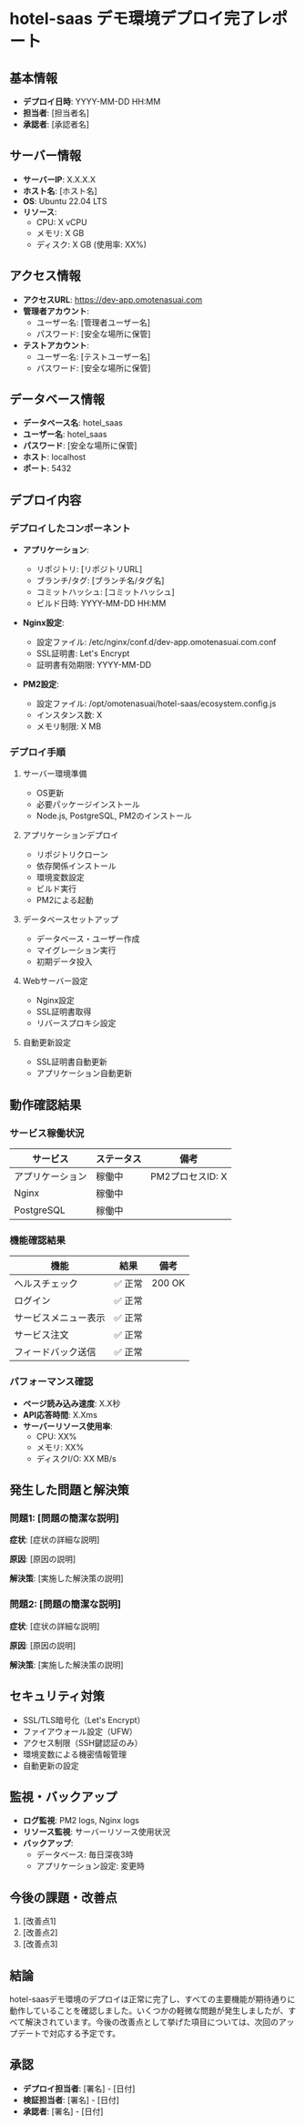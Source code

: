 # hotel-saas デモ環境デプロイ完了レポート

## 基本情報

- **デプロイ日時**: YYYY-MM-DD HH:MM
- **担当者**: [担当者名]
- **承認者**: [承認者名]

## サーバー情報

- **サーバーIP**: X.X.X.X
- **ホスト名**: [ホスト名]
- **OS**: Ubuntu 22.04 LTS
- **リソース**:
  - CPU: X vCPU
  - メモリ: X GB
  - ディスク: X GB (使用率: XX%)

## アクセス情報

- **アクセスURL**: https://dev-app.omotenasuai.com
- **管理者アカウント**:
  - ユーザー名: [管理者ユーザー名]
  - パスワード: [安全な場所に保管]
- **テストアカウント**:
  - ユーザー名: [テストユーザー名]
  - パスワード: [安全な場所に保管]

## データベース情報

- **データベース名**: hotel_saas
- **ユーザー名**: hotel_saas
- **パスワード**: [安全な場所に保管]
- **ホスト**: localhost
- **ポート**: 5432

## デプロイ内容

### デプロイしたコンポーネント

- **アプリケーション**:
  - リポジトリ: [リポジトリURL]
  - ブランチ/タグ: [ブランチ名/タグ名]
  - コミットハッシュ: [コミットハッシュ]
  - ビルド日時: YYYY-MM-DD HH:MM

- **Nginx設定**:
  - 設定ファイル: /etc/nginx/conf.d/dev-app.omotenasuai.com.conf
  - SSL証明書: Let's Encrypt
  - 証明書有効期限: YYYY-MM-DD

- **PM2設定**:
  - 設定ファイル: /opt/omotenasuai/hotel-saas/ecosystem.config.js
  - インスタンス数: X
  - メモリ制限: X MB

### デプロイ手順

1. サーバー環境準備
   - OS更新
   - 必要パッケージインストール
   - Node.js, PostgreSQL, PM2のインストール

2. アプリケーションデプロイ
   - リポジトリクローン
   - 依存関係インストール
   - 環境変数設定
   - ビルド実行
   - PM2による起動

3. データベースセットアップ
   - データベース・ユーザー作成
   - マイグレーション実行
   - 初期データ投入

4. Webサーバー設定
   - Nginx設定
   - SSL証明書取得
   - リバースプロキシ設定

5. 自動更新設定
   - SSL証明書自動更新
   - アプリケーション自動更新

## 動作確認結果

### サービス稼働状況

| サービス | ステータス | 備考 |
|---------|----------|------|
| アプリケーション | 稼働中 | PM2プロセスID: X |
| Nginx | 稼働中 | |
| PostgreSQL | 稼働中 | |

### 機能確認結果

| 機能 | 結果 | 備考 |
|-----|-----|------|
| ヘルスチェック | ✅ 正常 | 200 OK |
| ログイン | ✅ 正常 | |
| サービスメニュー表示 | ✅ 正常 | |
| サービス注文 | ✅ 正常 | |
| フィードバック送信 | ✅ 正常 | |

### パフォーマンス確認

- **ページ読み込み速度**: X.X秒
- **API応答時間**: X.Xms
- **サーバーリソース使用率**:
  - CPU: XX%
  - メモリ: XX%
  - ディスクI/O: XX MB/s

## 発生した問題と解決策

### 問題1: [問題の簡潔な説明]

**症状**:
[症状の詳細な説明]

**原因**:
[原因の説明]

**解決策**:
[実施した解決策の説明]

### 問題2: [問題の簡潔な説明]

**症状**:
[症状の詳細な説明]

**原因**:
[原因の説明]

**解決策**:
[実施した解決策の説明]

## セキュリティ対策

- SSL/TLS暗号化（Let's Encrypt）
- ファイアウォール設定（UFW）
- アクセス制限（SSH鍵認証のみ）
- 環境変数による機密情報管理
- 自動更新の設定

## 監視・バックアップ

- **ログ監視**: PM2 logs, Nginx logs
- **リソース監視**: サーバーリソース使用状況
- **バックアップ**: 
  - データベース: 毎日深夜3時
  - アプリケーション設定: 変更時

## 今後の課題・改善点

1. [改善点1]
2. [改善点2]
3. [改善点3]

## 結論

hotel-saasデモ環境のデプロイは正常に完了し、すべての主要機能が期待通りに動作していることを確認しました。いくつかの軽微な問題が発生しましたが、すべて解決されています。今後の改善点として挙げた項目については、次回のアップデートで対応する予定です。

## 承認

- **デプロイ担当者**: [署名] - [日付]
- **検証担当者**: [署名] - [日付]
- **承認者**: [署名] - [日付]
